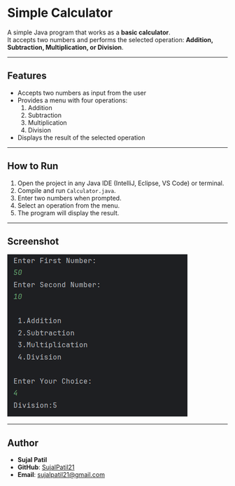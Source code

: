 # Simple Calculator

A simple Java program that works as a **basic calculator**.  
It accepts two numbers and performs the selected operation: **Addition, Subtraction, Multiplication, or Division**.

---

## Features
- Accepts two numbers as input from the user  
- Provides a menu with four operations:  
  1. Addition  
  2. Subtraction  
  3. Multiplication  
  4. Division  
- Displays the result of the selected operation  

---

## How to Run
1. Open the project in any Java IDE (IntelliJ, Eclipse, VS Code) or terminal.  
2. Compile and run `Calculator.java`.  
3. Enter two numbers when prompted.  
4. Select an operation from the menu.  
5. The program will display the result.  

---

## Screenshot
![Calculator Output](Output.png)

---

## Author
- **Sujal Patil**  
- **GitHub**: [SujalPatil21](https://github.com/SujalPatil21)  
- **Email**: sujalpatil21@gmail.com
